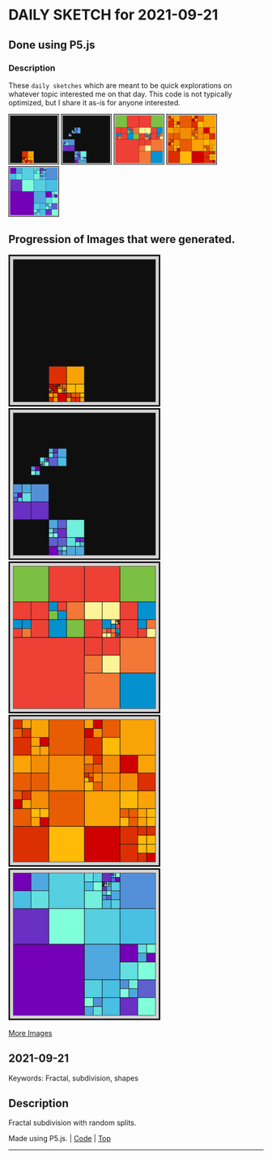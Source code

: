 # DAILY SKETCH for 2021-09-21

## Done using P5.js

### Description

These `daily sketches` which are meant to be quick explorations     on whatever topic interested me on that day. This code is not typically optimized, but I share it as-is     for anyone interested.

<img src = 'images/keep_2021-09-24-08-59-19.png' width = '100'> <img src = 'images/keep_2021-09-24-08-59-41.png' width = '100'> <img src = 'images/keep_2021-09-24-09-21-21.png' width = '100'> <img src = 'images/keep_2021-09-24-09-21-38.png' width = '100'> <img src = 'images/keep_2021-09-24-09-22-40.png' width = '100'> 

## Progression of Images that were generated.

<img src = 'images/keep_2021-09-24-08-59-19.png' width = '300'> 
<img src = 'images/keep_2021-09-24-08-59-41.png' width = '300'> 
<img src = 'images/keep_2021-09-24-09-21-21.png' width = '300'> 
<img src = 'images/keep_2021-09-24-09-21-38.png' width = '300'> 
<img src = 'images/keep_2021-09-24-09-22-40.png' width = '300'> 


[More Images](2021-09-21/images) 


 ## 2021-09-21
Keywords: Fractal, subdivision, shapes
 

## Description 

 Fractal subdivision with random splits.
 

Made using P5.js. | [Code](2021/2021-09-21/) | [Top](#daily-sketches) 

-----

